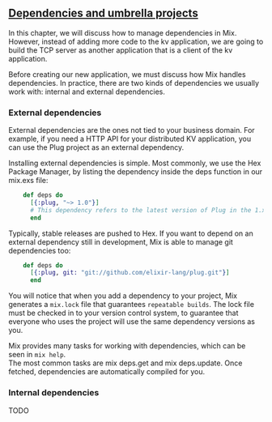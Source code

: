 ## [Dependencies and umbrella projects](http://elixir-lang.org/getting-started/mix-otp/dependencies-and-umbrella-apps.html)
In this chapter, we will discuss how to manage dependencies in Mix.   
However, instead of adding more code to the kv application, we are going to build the TCP server as another application that is a client of the kv application.  

Before creating our new application, we must discuss how Mix handles dependencies. In practice, there are two kinds of dependencies we usually work with: internal and external dependencies.   

### External dependencies
External dependencies are the ones not tied to your business domain. For example, if you need a HTTP API for your distributed KV application, you can use the Plug project as an external dependency.  

Installing external dependencies is simple. Most commonly, we use the Hex Package Manager, by listing the dependency inside the deps function in our mix.exs file:  

``` elixir
    def deps do
      [{:plug, "~> 1.0"}]
      # This dependency refers to the latest version of Plug in the 1.x.x version series that has been pushed to Hex.   
      end
```

Typically, stable releases are pushed to Hex. If you want to depend on an external dependency still in development, Mix is able to manage git dependencies too:

``` elixir
    def deps do
      [{:plug, git: "git://github.com/elixir-lang/plug.git"}]
      end
```
You will notice that when you add a dependency to your project, Mix generates a `mix.lock` file that guarantees `repeatable builds`. The lock file must be checked in to your version control system, to guarantee that everyone who uses the project will use the same dependency versions as you.    

Mix provides many tasks for working with dependencies, which can be seen in `mix help`.    
The most common tasks are mix deps.get and mix deps.update. Once fetched, dependencies are automatically compiled for you.

### Internal dependencies
TODO
